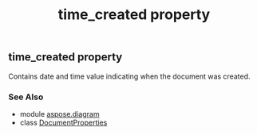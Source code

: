 ﻿---
title: time_created property
second_title: Aspose.Diagram for Python via .NET API References
description: 
type: docs
weight: 180
url: /python-net/aspose.diagram/documentproperties/time_created/
is_root: false
---

## time_created property


Contains date and time value indicating when the document was created.

### See Also
* module [aspose.diagram](../../)
* class [DocumentProperties](/diagram/python-net/aspose.diagram/documentproperties)

